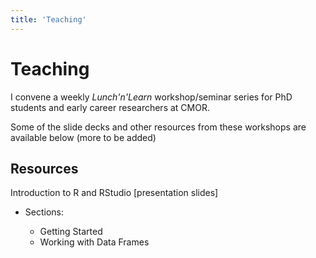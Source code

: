 ```yaml
---
title: 'Teaching'
---
```

# Teaching

I convene a weekly *Lunch'n'Learn* workshop/seminar series for PhD students and early career researchers at CMOR.

Some of the slide decks and other resources from these workshops are available below (more to be added)

## Resources

Introduction to R and RStudio [presentation slides]

* Sections:

  * Getting Started
  * Working with Data Frames